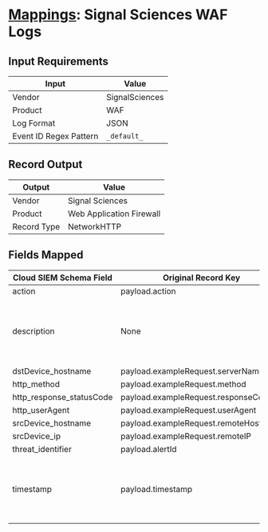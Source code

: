 # [Mappings](README.md): Signal Sciences WAF Logs

## Input Requirements

|Input|Value|
|-----|-----|
|Vendor|SignalSciences|
|Product|WAF|
|Log Format|JSON|
|Event ID Regex Pattern|`_default_`|

## Record Output

|Output|Value|
|------|-----|
|Vendor|Signal Sciences|
|Product|Web Application Firewall|
|Record Type|NetworkHTTP|

## Fields Mapped

|Cloud SIEM Schema Field|Original Record Key|Notes|
|-----------------------|-------------------|-----|
|action|payload.action||
|description|None|The static text `An HTTP event logged by the Web Application Firewall` is populated in this schema field.|
|dstDevice_hostname|payload.exampleRequest.serverName||
|http_method|payload.exampleRequest.method||
|http_response_statusCode|payload.exampleRequest.responseCode||
|http_userAgent|payload.exampleRequest.userAgent||
|srcDevice_hostname|payload.exampleRequest.remoteHostname||
|srcDevice_ip|payload.exampleRequest.remoteIP||
|threat_identifier|payload.alertId||
|timestamp|payload.timestamp|We expect the orginal record value of `payload.timestamp` is in the format `yyyy-MM-dd'T'HH:mm:ssZ`|

